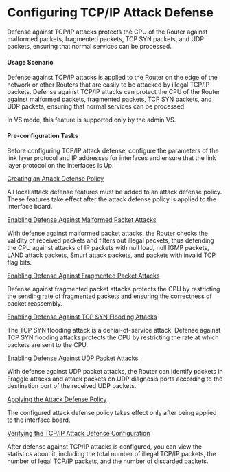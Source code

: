 Configuring TCP/IP Attack Defense
=================================

Defense against TCP/IP attacks protects the CPU of the Router against malformed packets, fragmented packets, TCP SYN packets,
and UDP packets, ensuring that normal services can be processed.

#### Usage Scenario

Defense against TCP/IP attacks
is applied to the Router on the edge of the network or other Routers that are easily to be attacked by illegal TCP/IP packets. Defense
against TCP/IP attacks can protect the CPU of the Router against malformed packets, fragmented packets, TCP SYN packets,
and UDP packets, ensuring that normal services can be processed.

In VS mode, this feature is supported only by the
admin VS.


#### Pre-configuration Tasks

Before configuring
TCP/IP attack defense, configure the parameters of the link layer
protocol and IP addresses for interfaces and ensure that the link
layer protocol on the interfaces is Up.


[Creating an Attack Defense Policy](../../../../software/nev8r10_vrpv8r16/user/ne/dc_ne_sysattack_cfg_0005a.html)

All local attack defense features must be added to an attack defense policy. These features take effect after the attack defense policy is applied to the interface board.

[Enabling Defense Against Malformed Packet Attacks](../../../../software/nev8r10_vrpv8r16/user/ne/dc_ne_sysattack_cfg_0014.html)

With defense against malformed packet attacks, the Router checks the validity of received packets and filters out illegal packets, thus defending the CPU against attacks of IP packets with null load, null IGMP packets, LAND attack packets, Smurf attack packets, and packets with invalid TCP flag bits.

[Enabling Defense Against Fragmented Packet Attacks](../../../../software/nev8r10_vrpv8r16/user/ne/dc_ne_sysattack_cfg_0015.html)

Defense against fragmented packet attacks protects the CPU by restricting the sending rate of fragmented packets and ensuring the correctness of packet reassembly.

[Enabling Defense Against TCP SYN Flooding Attacks](../../../../software/nev8r10_vrpv8r16/user/ne/dc_ne_sysattack_cfg_0012.html)

The TCP SYN flooding attack is a denial-of-service attack. Defense against TCP SYN flooding attacks protects the CPU by restricting the rate at which packets are sent to the CPU.

[Enabling Defense Against UDP Packet Attacks](../../../../software/nev8r10_vrpv8r16/user/ne/dc_ne_sysattack_cfg_0013.html)

With defense against UDP packet attacks, the Router can identify packets in Fraggle attacks and attack packets on UDP diagnosis ports according to the destination port of the received UDP packets.

[Applying the Attack Defense Policy](../../../../software/nev8r10_vrpv8r16/user/ne/dc_ne_sysattack_cfg_0009a.html)

The configured attack defense policy takes effect only after being applied to the interface board.

[Verifying the TCP/IP Attack Defense Configuration](../../../../software/nev8r10_vrpv8r16/user/ne/dc_ne_sysattack_cfg_0016.html)

After defense against TCP/IP attacks is configured, you can view the statistics about it, including the total number of illegal TCP/IP packets, the number of legal TCP/IP packets, and the number of discarded packets.
